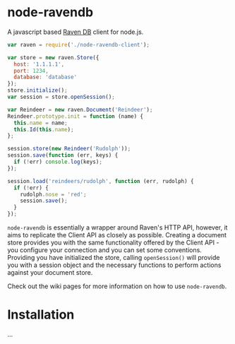 node-ravendb
============

A javascript based [Raven DB](http://ravendb.net/) client for node.js.

```javascript
var raven = require('./node-ravendb-client');

var store = new raven.Store({ 
  host: '1.1.1.1', 
  port: 1234, 
  database: 'database' 
});
store.initialize();
var session = store.openSession();

var Reindeer = new raven.Document('Reindeer');
Reindeer.prototype.init = function (name) {
  this.name = name;
  this.Id(this.name);
};

session.store(new Reindeer('Rudolph'));
session.save(function (err, keys) {
  if (!err) console.log(keys);
});

session.load('reindeers/rudolph', function (err, rudolph) {
  if (!err) {
    rudolph.nose = 'red';
    session.save();
  }
});
```

`node-ravendb` is essentially a wrapper around Raven's HTTP API, however, it aims to replicate the Client API as closely as possible. Creating a document store provides you with the same functionality offered by the Client API - you configure your connection and you can set some conventions. Providing you have initialized the store, calling `openSession()` will provide you with a session object and the necessary functions to perform actions against your document store.

Check out the wiki pages for more information on how to use `node-ravendb`.

Installation
============
...
